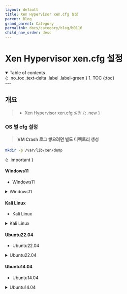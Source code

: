 ```yaml
---
layout: default
title: Xen Hypervisor xen.cfg 설정
parent: Blog
grand_parent: Category
permalink: docs/category/blog/b0116
child_nav_order: desc
---
```

# Xen Hypervisor xen.cfg 설정
<details open markdown="block">
  <summary>
    Table of contents
  </summary>
  {: .no_toc .text-delta .label .label-green }
1. TOC
{:toc}
</details>
---

## 개요

> - Xen Hypervisor xen.cfg 설정
{: .new }

### OS 별 cfg 설정

> #### VM Crash 로그 쌓으려면 별도 디렉토리 생성
```bash
mkdir -p /var/lib/xen/dump
```
>
{: .important }

#### Windows11

- Windows11

<details markdown="block">
  <summary>
    Windows11
  </summary>
  {: .text-delta .label .label-green }

```bash
# This configures an HVM rather than H guest
type        = "hvm"
 
# Guest name
name        = "Windows11"
 
# Enable Microsoft Hyper-V compatibile paravirtualisation
viridian    = 1
 
# Initial memory allocation (MB)
memory      = '16384'
 
# Maximum memory (MB)
maxmem      = '131072'
 
# Number of VCPUS
vcpus       = '44'

# CPU Core Range Allocation
cpu         = '4-47'
 
# Network devices
#dhcp        = 'dhcp'
vif         = [ 'bridge=xenbr0' ]
 
# Disk Devices
disk        = [
                  'file:/img/Windows11/Windows11.img,xvda,rw',
                  'file:/img/Win11_23H2_Korean_x64v2.iso,hdc,rw,cdrom',
              ]
 
# Behaviour
on_poweroff = 'destroy'
on_reboot   = 'restart'
on_crash    = 'coredump-destroy'
 
# Guest VGA console configuration, either SDL or VNC
#sdl         = 1
vnc         = 1
vnclisten   = '0.0.0.0'
vncpasswd   = 'qwer1234'
```

</details>

#### Kali Linux

- Kali Linux

<details markdown="block">
  <summary>
    Kali Linux
  </summary>
  {: .text-delta .label .label-green }

```bash
# This configures an HVM rather than PV guest
type        = "hvm"

# Guest name
name        = "Kali"

# Enable Microsoft Hyper-V compatibile paravirtualisation
viridian    = 1

# Initial memory allocation (MB)
memory      = '16384'

# Maximum memory (MB)
maxmem      = '131072'

# Number of VCPUS
vcpus       = '44'

# CPU Core Range Allocation
cpu         = '4-47'

# Network devices
dhcp        = 'dhcp'
vif         = [ 'bridge=xenbr0' ]

# Disk Devices
disk        = [
                  'file:/img/kali/kali_os.img,xvda,rw',
                  'file:/img/kali/kali-linux-2024.2-installer-amd64.iso,xvdb,rw,cdrom',
              ]

# Behaviour
on_poweroff = 'destroy'
on_reboot   = 'restart'
on_crash    = 'coredump-destroy'

# Guest VGA console configuration, either SDL or VNC
#sdl         = 1
vnc         = 1
vnclisten   = '0.0.0.0'
vncpasswd   = 'qwerl1234'
```

</details>

#### Ubuntu22.04

- Ubuntu22.04

<details markdown="block">
  <summary>
    Ubuntu22.04
  </summary>
  {: .text-delta .label .label-green }

```bash
bootloader = 'pygrub'
cpu         = '4-47'
vcpus       = '44'
memory      = '8192'
maxmem      = '65536'
#
#  Disk demoice(s).
#
root        = '/dev/xvda1 ro'
disk        = [
                  'file:/img/jammy/jammy_os.img,xvda1,w',
                  'file:/img/jammy/jammy_swap.img,xvda2,w',
              ]
#
#  Hostname
#
name        = 'jammy'
 
#
#  Networking
#
dhcp        = 'dhcp'
vif         = [ 'bridge=xenbr0', 'bridge=xenbr1' ]
 
#
#  Behaviour
#
on_poweroff = 'destroy'
on_reboot   = 'restart'
on_crash    = 'coredump-destroy'
```

</details>

#### Ubuntu14.04

- Ubuntu14.04

<details markdown="block">
  <summary>
    Ubuntu14.04
  </summary>
  {: .text-delta .label .label-green }

```bash
bootloader = 'pygrub'
cpu         = '4-47'
vcpus       = '44'
memory      = '8192'
maxmem      = '65536'
#
#  Disk demoice(s).
#
root        = '/dev/xvda1 rw'
disk        = [
                  'file:/img/trusty/trusty_os.img,xvda1,w',
                  'file:/img/trusty/trusty_swap.img,xvda2,w',
              ]
#
#  Hostname
#
name        = 'trusty'
 
#
#  Networking
#
dhcp        = 'dhcp'
vif         = [ 'bridge=xenbr0', 'bridge=xenbr1' ]
 
#
#  Behaviour
#
on_poweroff = 'destroy'
on_reboot   = 'restart'
on_crash    = 'coredump-destroy'
```

</details>
